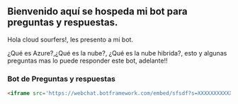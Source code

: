 ## Bienvenido aquí se hospeda mi bot para preguntas y respuestas.

Hola cloud sourfers!, les presento a mi bot.

¿Qué es Azure?,¿Qué es la nube?, ¿Qué es la nube hibrida?, esto y algunas preguntas mas lo puede responder este bot, adelante!!

### Bot de Preguntas y respuestas


```markdown
<iframe src='https://webchat.botframework.com/embed/sfsdf?s=XXXXXXXXXXXXXXXXXXXXXXXXXXXXXXX'  style='min-width: 400px; width: 100%; min-height: 500px;'></iframe>

```

